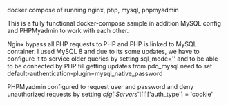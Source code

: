 docker compose of running nginx, php, mysql, phpmyadmin


This is a fully functional docker-compose sample in addition MySQL config and PHPMyadmin to work with each other.

Nginx bypass all PHP requests to PHP and PHP is linked to MySQL container. 
I used MySQL 8 and due to its some updates, we have to configure it to service older queries by setting sql_mode='' and
to be able to be connected by PHP till getting updates from pdo_mysql need to set default-authentication-plugin=mysql_native_password

PHPMyadmin configured to request user and password and deny unauthorized requests by setting $cfg['Servers'][$i]['auth_type'] = 'cookie' 
